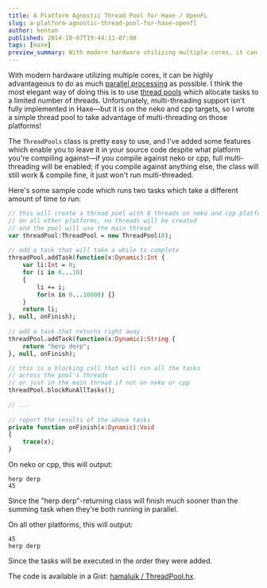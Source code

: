 ```yaml
---
title: A Platform Agnostic Thread Pool for Haxe / OpenFL
slug: a-platform-agnostic-thread-pool-for-haxe-openfl
author: kenton
published: 2014-10-07T19:44:11-07:00
tags: [Haxe]
preview_summary: With modern hardware utilizing multiple cores, it can be highly advantageous to do as much parallel processing as possible. I think the most elegant way of doing this is to use thread pools which allocate tasks to a limited number of threads. Unfortunately, multi-threading support isn’t fully implemented in Haxe—but it is on the neko and cpp targets, so I wrote a simple thread pool to take advantage of multi-threading on those platforms!
---
```


With modern hardware utilizing multiple cores, it can be highly advantageous to do as much [parallel processing](http://en.wikipedia.org/wiki/Parallel_computing) as possible. I think the most elegant way of doing this is to use [thread pools](http://en.wikipedia.org/wiki/Thread_pool_pattern) which allocate tasks to a limited number of threads. Unfortunately, multi-threading support isn't fully implemented in Haxe&mdash;but it is on the neko and cpp targets, so I wrote a simple thread pool to take advantage of multi-threading on those platforms!

<!-- PELICAN_END_SUMMARY -->

The `ThreadPools` class is pretty easy to use, and I've added some features which enable you to leave it in your source code despite what platform you're compiling against&mdash;if you compile against neko or cpp, full multi-threading will be enabled; if you compile against anything else, the class will still work & compile fine, it just won't run multi-threaded.

Here's some sample code which runs two tasks which take a different amount of time to run:

```haxe
// this will create a thread pool with 8 threads on neko and cpp platforms
// on all other platforms, no threads will be created
// and the pool will use the main thread
var threadPool:ThreadPool = new ThreadPool(8);
 
// add a task that will take a while to complete
threadPool.addTask(function(x:Dynamic):Int {
    var li:Int = 0;
    for (i in 0...10)
    {
        li += i;
        for(n in 0...10000) {}
    }
    return li;
}, null, onFinish);
 
// add a task that returns right away
threadPool.addTask(function(x:Dynamic):String {
    return "herp derp";
}, null, onFinish);

// this is a blocking call that will run all the tasks
// across the pool's threads
// or just in the main thread if not on neko or cpp
threadPool.blockRunAllTasks();
 
// ...
 
// report the results of the above tasks
private function onFinish(x:Dynamic):Void
{
    trace(x);
}
```

On neko or cpp, this will output:

```
herp derp
45
```

Since the "herp derp"-returning class will finish much sooner than the summing task when they're both running in parallel.

On all other platforms, this will output:

```
45
herp derp
```

Since the tasks will be executed in the order they were added.

The code is available in a Gist: [hamaluik / ThreadPool.hx](https://gist.github.com/hamaluik/80fb81f84ecedbe2a6af).
